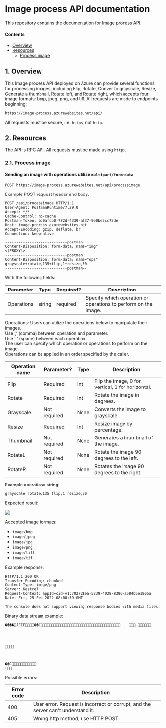 # Image process API documentation

This repository contains the documentation for [Image process](https://github.com/ChungNYCU/image-process-api) API.

#### Contents

- [Overview](#1-overview)
- [Resources](#2-resources)
  - [Process image](#21-process-image)

## 1. Overview

This Image process API deployed on Azure can provide several functions for processing images, including Flip, Rotate, Conver to grayscale, Resize, Generate a thumbnail, Rotate left, and Rotate right, which accepts four image formats: bmp, jpeg, png, and tiff. All requests are made to endpoints beginning:

`https://image-process.azurewebsites.net/api/`

All requests must be secure, i.e. `https`, not `http`.


## 2. Resources

The API is RPC API. All requests must be made using `https`.

### 2.1. Process image

#### Sending an image with operations utilize `multipart/form-data`

```
POST https://image-process.azurewebsites.net/api/processimage
```

Example POST request header and body:
```
POST /api/processimage HTTP/1.1
User-Agent: PostmanRuntime/7.29.0
Accept: */*
Cache-Control: no-cache
Postman-Token: bc0afcb0-782d-4339-af37-9e0be5cc75de
Host: image-process.azurewebsites.net
Accept-Encoding: gzip, deflate, br
Connection: keep-alive
 
----------------------------postman
Content-Disposition: form-data; name="img"
<[PROXY]>
----------------------------postman
Content-Disposition: form-data; name="ops"
grayscale+rotate,135+flip,1+resize,50
----------------------------postman--
```

With the following fields:

| Parameter       | Type         | Required?  | Description                                                    |
| -------------   |--------------|------------|----------------------------------------------------------------|
| Operations      | string       | required   | Specify which operation or operations to perform on the image. |

Operations:
Users can utilize the operations below to manipulate their images.  
Use ‘,’ (comma) between operation and parameter.  
Use ’ ’ (space) between each operation.  
The user can specify which operation or operations to perform on the image.  
Operations can be applied in an order specified by the caller.

| Operation name  | Parameter?   | Type       | Description                                          |
| -------------   |--------------|------------|------------------------------------------------------|
| Flip            | Required     | Int        | Flip the image, 0 for vertical, 1 for horizontal.    |
| Rotate          | Required     | Int        | Rotate the image in degrees.                         |
| Grayscale       | Not required | None       | Converts the image to grayscale.                     |
| Resize          | Required     | Int        | Resize image by percentage.                          |
| Thumbnail       | Not required | None       | Generates a thumbnail of the image.                  |
| RotateL         | Not required | None       | Rotate the image 90 degrees to the left.             |
| RotateR         | Not required | None       | Rotates the image 90 degrees to the right.           |

Example operations string:

```
grayscale rotate,135 flip,1 resize,50
```

Expected result:

![](https://i.imgur.com/qy88frp.jpg)


Accepted image formats:

* `image/bmp`
* `image/jpeg`
* `image/jpg`
* `image/png`
* `image/tiff`
* `image/tif`


Example response:
```
HTTP/1.1 200 OK
Transfer-Encoding: chunked
Content-Type: image/png
Server: Kestrel
Request-Context: appId=cid-v1:702721ea-5239-4038-8386-a584b5e1805a
Date: Fri, 25 Feb 2022 08:08:39 GMT
 
The console does not support viewing response bodies with media files.
```

Binary data stream example:
```
����JFIF��C			





	


��C

```

Possible errors:

| Error code | Description                                                                                        |
| -----------|----------------------------------------------------------------------------------------------------|
| 400        | User error. Request is incorrect or corrupt, and the server can't understand it.                   |
| 405        | Wrong http method, use HTTP POST.                                                                  |
